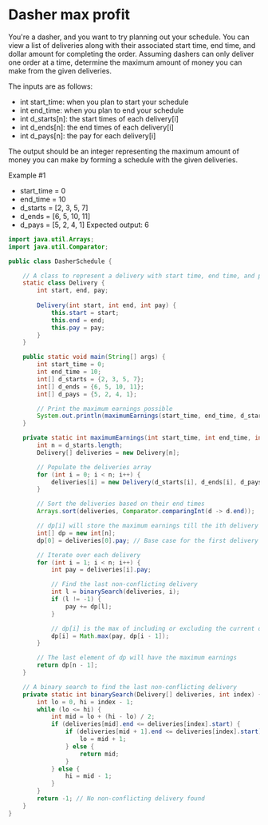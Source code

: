 # Dasher max profit

You're a dasher, and you want to try planning out your schedule. You can view a list of deliveries along with their associated start time, end time, and dollar amount for completing the order. Assuming dashers can only deliver one order at a time, determine the maximum amount of money you can make from the given deliveries.

The inputs are as follows:

- int start_time: when you plan to start your schedule
- int end_time: when you plan to end your schedule
- int d_starts[n]: the start times of each delivery[i]
- int d_ends[n]: the end times of each delivery[i]
- int d_pays[n]: the pay for each delivery[i]
  
The output should be an integer representing the maximum amount of money you can make by forming a schedule with the given deliveries.

Example #1
- start_time = 0
- end_time = 10
- d_starts = [2, 3, 5, 7]
- d_ends = [6, 5, 10, 11]
- d_pays = [5, 2, 4, 1]
Expected output: 6

```java
import java.util.Arrays;
import java.util.Comparator;

public class DasherSchedule {

    // A class to represent a delivery with start time, end time, and pay.
    static class Delivery {
        int start, end, pay;
        
        Delivery(int start, int end, int pay) {
            this.start = start;
            this.end = end;
            this.pay = pay;
        }
    }

    public static void main(String[] args) {
        int start_time = 0;
        int end_time = 10;
        int[] d_starts = {2, 3, 5, 7};
        int[] d_ends = {6, 5, 10, 11};
        int[] d_pays = {5, 2, 4, 1};

        // Print the maximum earnings possible
        System.out.println(maximumEarnings(start_time, end_time, d_starts, d_ends, d_pays));
    }

    private static int maximumEarnings(int start_time, int end_time, int[] d_starts, int[] d_ends, int[] d_pays) {
        int n = d_starts.length;
        Delivery[] deliveries = new Delivery[n];

        // Populate the deliveries array
        for (int i = 0; i < n; i++) {
            deliveries[i] = new Delivery(d_starts[i], d_ends[i], d_pays[i]);
        }

        // Sort the deliveries based on their end times
        Arrays.sort(deliveries, Comparator.comparingInt(d -> d.end));

        // dp[i] will store the maximum earnings till the ith delivery
        int[] dp = new int[n];
        dp[0] = deliveries[0].pay; // Base case for the first delivery

        // Iterate over each delivery
        for (int i = 1; i < n; i++) {
            int pay = deliveries[i].pay;

            // Find the last non-conflicting delivery
            int l = binarySearch(deliveries, i);
            if (l != -1) {
                pay += dp[l];
            }

            // dp[i] is the max of including or excluding the current delivery
            dp[i] = Math.max(pay, dp[i - 1]);
        }

        // The last element of dp will have the maximum earnings
        return dp[n - 1];
    }

    // A binary search to find the last non-conflicting delivery
    private static int binarySearch(Delivery[] deliveries, int index) {
        int lo = 0, hi = index - 1;
        while (lo <= hi) {
            int mid = lo + (hi - lo) / 2;
            if (deliveries[mid].end <= deliveries[index].start) {
                if (deliveries[mid + 1].end <= deliveries[index].start) {
                    lo = mid + 1;
                } else {
                    return mid;
                }
            } else {
                hi = mid - 1;    
            }
        }
        return -1; // No non-conflicting delivery found
    }
}
```

